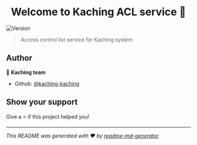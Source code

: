 <h1 align="center">Welcome to Kaching ACL service 👋</h1>
<p>
  <img alt="Version" src="https://img.shields.io/badge/version-0.0.1-blue.svg?cacheSeconds=2592000" />
</p>

> Access control list service for Kaching system

## Author

👤 **Kaching team**

* Github: [@kaching-kaching](https://github.com/kaching-kaching)

## Show your support

Give a ⭐️ if this project helped you!

***
_This README was generated with ❤️ by [readme-md-generator](https://github.com/kefranabg/readme-md-generator)_